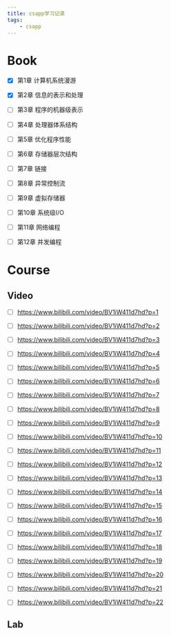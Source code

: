 ```yaml
---
title: csapp学习记录
tags:
	- csapp
---
```


# Book

- [x] 第1章 计算机系统漫游

- [x] 第2章 信息的表示和处理

- [ ] 第3章 程序的机器级表示

- [ ] 第4章 处理器体系结构

- [ ] 第5章 优化程序性能

- [ ] 第6章 存储器层次结构

- [ ] 第7章 链接

- [ ] 第8章 异常控制流

- [ ] 第9章 虚拟存储器

- [ ] 第10章 系统级I/O

- [ ] 第11章 网络编程

- [ ] 第12章 并发编程

  

# Course

## Video

- [ ] https://www.bilibili.com/video/BV1iW411d7hd?p=1
- [ ] https://www.bilibili.com/video/BV1iW411d7hd?p=2
- [ ] https://www.bilibili.com/video/BV1iW411d7hd?p=3
- [ ] https://www.bilibili.com/video/BV1iW411d7hd?p=4
- [ ] https://www.bilibili.com/video/BV1iW411d7hd?p=5
- [ ] https://www.bilibili.com/video/BV1iW411d7hd?p=6
- [ ] https://www.bilibili.com/video/BV1iW411d7hd?p=7
- [ ] https://www.bilibili.com/video/BV1iW411d7hd?p=8
- [ ] https://www.bilibili.com/video/BV1iW411d7hd?p=9
- [ ] https://www.bilibili.com/video/BV1iW411d7hd?p=10
- [ ] https://www.bilibili.com/video/BV1iW411d7hd?p=11
- [ ] https://www.bilibili.com/video/BV1iW411d7hd?p=12
- [ ] https://www.bilibili.com/video/BV1iW411d7hd?p=13
- [ ] https://www.bilibili.com/video/BV1iW411d7hd?p=14
- [ ] https://www.bilibili.com/video/BV1iW411d7hd?p=15
- [ ] https://www.bilibili.com/video/BV1iW411d7hd?p=16
- [ ] https://www.bilibili.com/video/BV1iW411d7hd?p=17
- [ ] https://www.bilibili.com/video/BV1iW411d7hd?p=18
- [ ] https://www.bilibili.com/video/BV1iW411d7hd?p=19
- [ ] https://www.bilibili.com/video/BV1iW411d7hd?p=20
- [ ] https://www.bilibili.com/video/BV1iW411d7hd?p=21
- [ ] https://www.bilibili.com/video/BV1iW411d7hd?p=22



## Lab